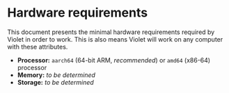 # Hardware requirements

This document presents the minimal hardware requirements
required by Violet in order to work. This is also means Violet
will work on any computer with these attributes.

- **Processor:** `aarch64` (64-bit ARM, *recommended*) or `amd64` (x86-64) processor
- **Memory:** *to be determined*
- **Storage:** *to be determined*
